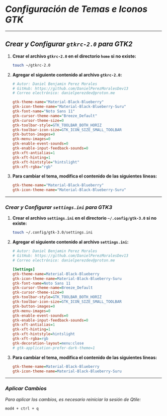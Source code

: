 <!-- Autor: Daniel Benjamin Perez Morales -->
<!-- GitHub: https://github.com/DanielPerezMoralesDev13 -->
<!-- Correo electrónico: danielperezdev@proton.me -->

# ***Configuración de Temas e Iconos GTK***

---

## ***Crear y Configurar `gtkrc-2.0` para GTK2***

1. **Crear el archivo `gtkrc-2.0` en el directorio `home` si no existe:**

    ```bash
    touch ~/gtkrc-2.0
    ```

2. **Agregar el siguiente contenido al archivo `gtkrc-2.0`:**

    ```ini
    # Autor: Daniel Benjamin Perez Morales
    # GitHub: https://github.com/DanielPerezMoralesDev13
    # Correo electrónico: danielperezdev@proton.me

    gtk-theme-name="Material-Black-Blueberry"
    gtk-icon-theme-name="Material-Black-Blueberry-Suru"
    gtk-font-name="Noto Sans 11"
    gtk-cursor-theme-name="Breeze_Default"
    gtk-cursor-theme-size=0
    gtk-toolbar-style=GTK_TOOLBAR_BOTH_HORIZ
    gtk-toolbar-icon-size=GTK_ICON_SIZE_SMALL_TOOLBAR
    gtk-button-images=0
    gtk-menu-images=0
    gtk-enable-event-sounds=0
    gtk-enable-input-feedback-sounds=0
    gtk-xft-antialias=1
    gtk-xft-hinting=1
    gtk-xft-hintstyle="hintslight"
    gtk-xft-rgba="rgb"
    ```

3. **Para cambiar el tema, modifica el contenido de las siguientes líneas:**

    ```ini
    gtk-theme-name="Material-Black-Blueberry"
    gtk-icon-theme-name="Material-Black-Blueberry-Suru"
    ```

---

### ***Crear y Configurar `settings.ini` para GTK3***

1. **Crear el archivo `settings.ini` en el directorio `~/.config/gtk-3.0` si no existe:**

    ```bash
    touch ~/.config/gtk-3.0/settings.ini
    ```

2. **Agregar el siguiente contenido al archivo `settings.ini`:**

    ```ini
    # Autor: Daniel Benjamin Perez Morales
    # GitHub: https://github.com/DanielPerezMoralesDev13
    # Correo electrónico: danielperezdev@proton.me

    [Settings]
    gtk-theme-name=Material-Black-Blueberry
    gtk-icon-theme-name=Material-Black-Blueberry-Suru
    gtk-font-name=Noto Sans 11
    gtk-cursor-theme-name=Breeze_Default
    gtk-cursor-theme-size=0
    gtk-toolbar-style=GTK_TOOLBAR_BOTH_HORIZ
    gtk-toolbar-icon-size=GTK_ICON_SIZE_SMALL_TOOLBAR
    gtk-button-images=0
    gtk-menu-images=0
    gtk-enable-event-sounds=0
    gtk-enable-input-feedback-sounds=0
    gtk-xft-antialias=1
    gtk-xft-hinting=1
    gtk-xft-hintstyle=hintslight
    gtk-xft-rgba=rgb
    gtk-decoration-layout=menu:close
    # gtk-application-prefer-dark-theme=1
    ```

3. **Para cambiar el tema, modifica el contenido de las siguientes líneas:**

    ```ini
    gtk-theme-name=Material-Black-Blueberry
    gtk-icon-theme-name=Material-Black-Blueberry-Suru
    ```

---

### ***Aplicar Cambios***

*Para aplicar los cambios, es necesario reiniciar la sesión de Qtile:*

```bash
mod4 + ctrl + q
```
